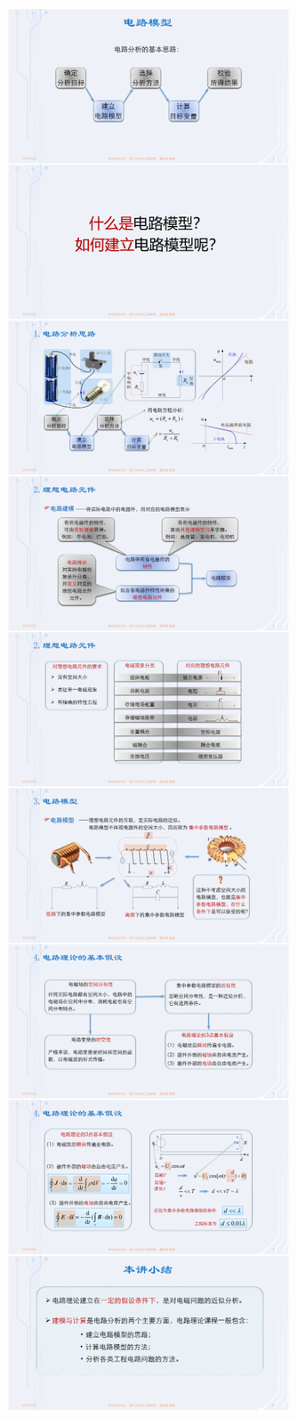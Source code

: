 <div><img src = "./images/1-2电路模型-图片-1.jpg"></div>
<div><img src = "./images/1-2电路模型-图片-2.jpg"></div>
<div><img src = "./images/1-2电路模型-图片-3.jpg"></div>
<div><img src = "./images/1-2电路模型-图片-4.jpg"></div>
<div><img src = "./images/1-2电路模型-图片-5.jpg"></div>
<div><img src = "./images/1-2电路模型-图片-6.jpg"></div>
<div><img src = "./images/1-2电路模型-图片-7.jpg"></div>
<div><img src = "./images/1-2电路模型-图片-8.jpg"></div>
<div><img src = "./images/1-2电路模型-图片-9.jpg"></div>
